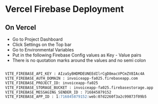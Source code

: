 # Vercel Firebase Deployment

## On Vercel

- Go to Project Dashboard
- Click Settings on the Top bar
- Go to Environmental Variables
- Put in the following Firebase Config values as Key - Value pairs
- There is no quotation marks around the values and no semi colon

``` markdown

VITE_FIREBASE_API_KEY : AIzaSyBHDMDEUNEEdIlrCgD8macVPCmZV8IAc4A
VITE_FIREBASE_AUTH_DOMAIN : invoiceapp-fa025.firebaseapp.com
VITE_FIREBASE_PROJECT_ID: invoiceapp-fa025
VITE_FIREBASE_STORAGE_BUCKET : invoiceapp-fa025.firebasestorage.app
VITE_FIREBASE_MESSAGING_SENDER_ID : 716845879152
VITE_FIREBASE_APP_ID : 1:716845879152:web:07d2260f3a2c99873f09b5

```

